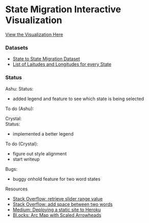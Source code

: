 # State Migration Interactive Visualization
[View the Visualization Here](https://state-migrations.herokuapp.com/map.html)
### Datasets
- [State to State Migration Dataset](https://www.census.gov/data/tables/time-series/demo/geographic-mobility/state-to-state-migration.html)
- [List of Laitudes and Longitudes for every State](https://inkplant.com/code/state-latitudes-longitudes)

### Status
Ashu:
Status:
- added legend and feature to see which state is being selected

To do (Ashu):   


Crystal:   
Status:  
- implemented a better legend

To do (Crystal):   
- figure out style alignment
- start writeup

Bugs:
- buggy onhold feature for two word states

Resources
- [Stack Overflow: retrieve slider range value](https://stackoverflow.com/questions/29103818/how-can-i-retrieve-and-display-slider-range-value)
- [Stack Overflow: add space between two words](https://stackoverflow.com/questions/15343163/add-a-space-between-two-words)
- [Medium: Deploying a static site to Heroku](https://medium.com/@adityaniloi/how-to-deploy-a-static-website-to-heroku-49d55e07cb94)
- [Bl.ocks: Arc Map with Scaled Arrowheads](http://bl.ocks.org/vigorousnorth/e95a867b10de1239ab3a)
